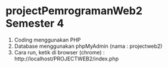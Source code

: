 # projectPemrogramanWeb2 Semester 4
1. Coding menggunakan PHP
2. Database menggunakan phpMyAdmin (nama : projectweb2)
3. Cara run, ketik di browser (chrome) : http://localhost/PROJECTWEB2/index.php
